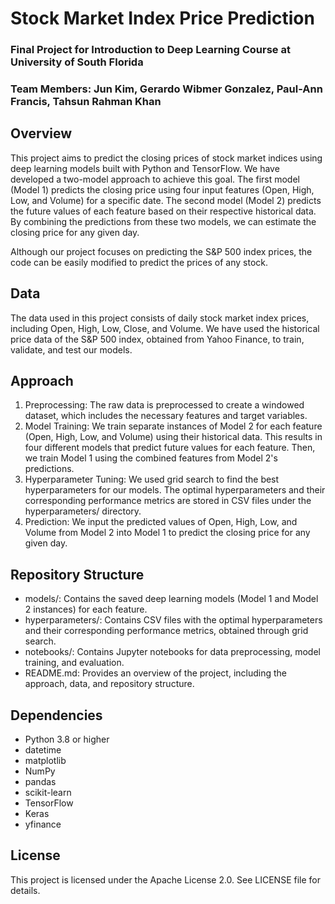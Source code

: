 # Stock Market Index Price Prediction

### Final Project for Introduction to Deep Learning Course at University of South Florida
### Team Members: Jun Kim, Gerardo Wibmer Gonzalez, Paul-Ann Francis, Tahsun Rahman Khan

## Overview
This project aims to predict the closing prices of stock market indices using deep learning models built with Python and TensorFlow. We have developed a two-model approach to achieve this goal. The first model (Model 1) predicts the closing price using four input features (Open, High, Low, and Volume) for a specific date. The second model (Model 2) predicts the future values of each feature based on their respective historical data. By combining the predictions from these two models, we can estimate the closing price for any given day.

Although our project focuses on predicting the S&P 500 index prices, the code can be easily modified to predict the prices of any stock.

## Data
The data used in this project consists of daily stock market index prices, including Open, High, Low, Close, and Volume. We have used the historical price data of the S&P 500 index, obtained from Yahoo Finance, to train, validate, and test our models.

## Approach
1. Preprocessing: The raw data is preprocessed to create a windowed dataset, which includes the necessary features and target variables.
2. Model Training: We train separate instances of Model 2 for each feature (Open, High, Low, and Volume) using their historical data. This results in four different models that predict future values for each feature. Then, we train Model 1 using the combined features from Model 2's predictions.
3. Hyperparameter Tuning: We used grid search to find the best hyperparameters for our models. The optimal hyperparameters and their corresponding performance metrics are stored in CSV files under the hyperparameters/ directory.
4. Prediction: We input the predicted values of Open, High, Low, and Volume from Model 2 into Model 1 to predict the closing price for any given day.

## Repository Structure
- models/: Contains the saved deep learning models (Model 1 and Model 2 instances) for each feature.
- hyperparameters/: Contains CSV files with the optimal hyperparameters and their corresponding performance metrics, obtained through grid search.
- notebooks/: Contains Jupyter notebooks for data preprocessing, model training, and evaluation.
- README.md: Provides an overview of the project, including the approach, data, and repository structure.

## Dependencies
- Python 3.8 or higher
- datetime
- matplotlib
- NumPy
- pandas
- scikit-learn
- TensorFlow
- Keras
- yfinance

## License
This project is licensed under the Apache License 2.0. See LICENSE file for details.